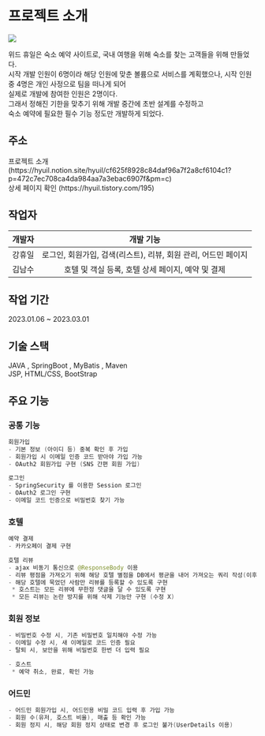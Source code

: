 # 프로젝트 소개
<img src="https://img1.daumcdn.net/thumb/R1280x0/?scode=mtistory2&fname=https%3A%2F%2Fblog.kakaocdn.net%2Fdn%2FdpNFrK%2FbtseBdD5Yyi%2FoADljC2jCU9uLjePNCNWWk%2Fimg.png">

위드 휴일은 숙소 예약 사이트로, 국내 여행을 위해 숙소를 찾는 고객들을 위해 만들었다.<br>
시작 개발 인원이 6명이라 해당 인원에 맞춘 볼륨으로 서비스를 계획했으나, 시작 인원 중 4명은 개인 사정으로 팀을 떠나게 되어<br>
실제로 개발에 참여한 인원은 2명이다.<br>
그래서 정해진 기한을 맞추기 위해 개발 중간에 초반 설계를 수정하고<br>
숙소 예약에 필요한 필수 기능 정도만 개발하게 되었다.<br>


<h2>주소</h2>
프로젝트 소개 <br>
(https://hyuil.notion.site/hyuil/cf625f8928c84daf96a7f2a8cf6104c1?p=472c7ec708ca4da984aa7a3ebac6907f&pm=c) <br>
상세 페이지 확인 (https://hyuil.tistory.com/195) <br>

<h2>작업자</h2>


|개발자|개발 기능| 
|:---|:---:|
|강휴일|로그인, 회원가입, 검색(리스트), 리뷰, 회원 관리, 어드민 페이지|
|김남수|호텔 및 객실 등록, 호텔 상세 페이지, 예약 및 결제|



<h2>작업 기간</h2>
2023.01.06 ~ 2023.03.01


<h2>기술 스택</h2>
JAVA , SpringBoot , MyBatis , Maven<br>
JSP, HTML/CSS, BootStrap


<h2>주요 기능</h2>

<h3>공통 기능</h3>

```swift
회원가입
- 기본 정보 (아이디 등) 중복 확인 후 가입
- 회원가입 시 이메일 인증 코드 받아야 가입 가능
- OAuth2 회원가입 구현 (SNS 간편 회원 가입)

로그인
- SpringSecurity 를 이용한 Session 로그인
- OAuth2 로그인 구현
- 이메일 코드 인증으로 비밀번호 찾기 가능

```


<h3>호텔</h3>



```swift
예약 결제
- 카카오페이 결제 구현

호텔 리뷰
- ajax 비동기 통신으로 @ResponseBody 이용
- 리뷰 평점을 가져오기 위해 해당 호텔 별점을 DB에서 평균을 내어 가져오는 쿼리 작성(이후 서버에서 다시 계산)
- 해당 호텔에 묵었던 사람만 리뷰를 등록할 수 있도록 구현
 * 호스트는 모든 리뷰에 무한정 댓글을 달 수 있도록 구현
 * 모든 리뷰는 논란 방지를 위해 삭제 기능만 구현 (수정 X)
```




<h3>회원 정보</h3>



```swift
- 비밀번호 수정 시, 기존 비밀번호 일치해야 수정 가능
- 이메일 수정 시, 새 이메일로 코드 인증 필요
- 탈퇴 시, 보안을 위해 비밀번호 한번 더 입력 필요

- 호스트
 * 예약 취소, 완료, 확인 가능
```





<h3>어드민</h3>



```swift
- 어드민 회원가입 시, 어드민용 비밀 코드 입력 후 가입 가능
- 회원 수(유저, 호스트 비율), 매출 등 확인 가능
- 회원 정지 시, 해당 회원 정지 상태로 변경 후 로그인 불가(UserDetails 이용)
```
